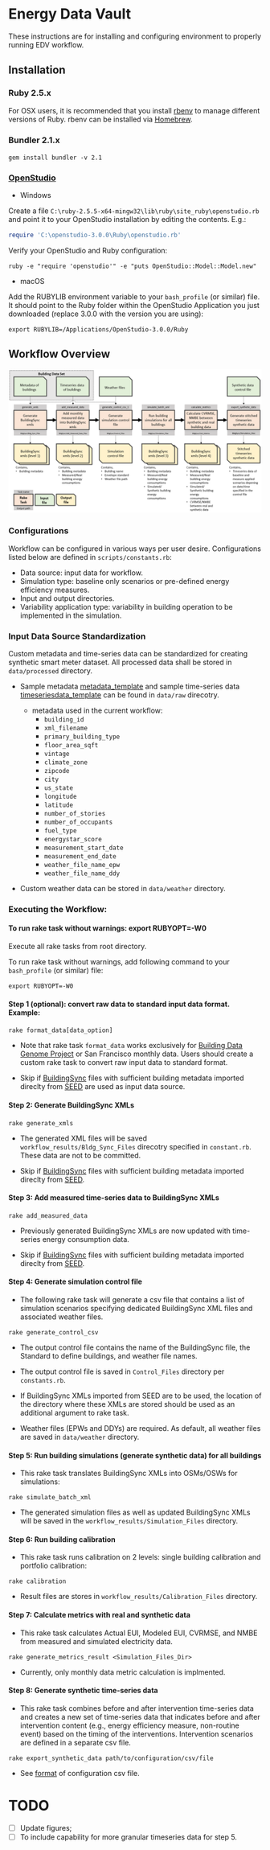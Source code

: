
# Energy Data Vault

These instructions are for installing and configuring environment to properly running EDV workflow.

## Installation

### Ruby 2.5.x

For OSX users, it is recommended that you install [rbenv](https://github.com/rbenv/rbenv) to manage different versions of Ruby. rbenv can be installed via [Homebrew](https://brew.sh/).

### Bundler 2.1.x

```
gem install bundler -v 2.1
```

### [OpenStudio](https://www.openstudio.net/downloads)

- Windows

Create a file ```C:\ruby-2.5.5-x64-mingw32\lib\ruby\site_ruby\openstudio.rb``` and point it to your OpenStudio installation by editing the contents.  E.g.:

```ruby
require 'C:\openstudio-3.0.0\Ruby\openstudio.rb'
```

Verify your OpenStudio and Ruby configuration:
```
ruby -e "require 'openstudio'" -e "puts OpenStudio::Model::Model.new"
```

- macOS

Add the RUBYLIB environment variable to your `bash_profile` (or similar) file. It should point to the Ruby folder within
the OpenStudio Application you just downloaded (replace 3.0.0 with the version you are using):
```
export RUBYLIB=/Applications/OpenStudio-3.0.0/Ruby
```


## Workflow Overview

![alt text](ScriptOverview.PNG)

### Configurations

Workflow can be configured in various ways per user desire. Configurations listed below are defined in ```scripts/constants.rb```:

- Data source: input data for workflow.
- Simulation type: baseline only scenarios or pre-defined energy efficiency measures.
- Input and output directories.
- Variability application type: variability in building operation to be implemented in the simulation.

### Input Data Source Standardization

Custom metadata and time-series data can be standardized for creating synthetic smart meter dataset. All processed data shall be stored in ```data/processed``` directory.

- Sample metadata [metadata_template](https://github.com/NREL/edv-experiment-1/blob/develop/data/raw/metadata_template.csv) and sample time-series data [timeseriesdata_template](https://github.com/NREL/edv-experiment-1/blob/develop/data/raw/timeseriesdata_template.csv) can be found in ```data/raw``` direcotry.

  - metadata used in the current workflow:
    - ```building_id```
    - ```xml_filename```
    - ```primary_building_type```
    - ```floor_area_sqft```
    - ```vintage```
    - ```climate_zone```
    - ```zipcode```
    - ```city```
    - ```us_state```
    - ```longitude```
    - ```latitude```
    - ```number_of_stories```
    - ```number_of_occupants```
    - ```fuel_type```
    - ```energystar_score```
    - ```measurement_start_date```
    - ```measurement_end_date```
    - ```weather_file_name_epw```
    - ```weather_file_name_ddy```

- Custom weather data can be stored in ```data/weather``` directory.



### Executing the Workflow:
#### To run rake task without warnings: export RUBYOPT=-W0 ####

Execute all rake tasks from root directory.

To run rake task without warnings, add following command to your ```bash_profile``` (or similar) file:
```
export RUBYOPT=-W0
```

#### Step 1 (optional): convert raw data to standard input data format. Example:

```
rake format_data[data_option]
```

- Note that rake task ```format_data``` works exclusively for [Building Data Genome Project](https://github.com/buds-lab/building-data-genome-project-2) or San Francisco monthly data. Users should create a custom rake task to convert raw input data to standard format.

- Skip if [BuildingSync](https://buildingsync.net/) files with sufficient building metadata imported direclty from [SEED](https://bricr.seed-platform.org/) are used as input data source.


#### Step 2: Generate BuildingSync XMLs

```
rake generate_xmls
```

- The generated XML files will be saved ```workflow_results/Bldg_Sync_Files``` direcotry specified in ```constant.rb```. These data are not to be committed.

- Skip if [BuildingSync](https://buildingsync.net/) files with sufficient building metadata imported direclty from [SEED](https://bricr.seed-platform.org/).



#### Step 3: Add measured time-series data to BuildingSync XMLs

```
rake add_measured_data
```

- Previously generated BuildingSync XMLs are now updated with time-series energy consumption data.

- Skip if [BuildingSync](https://buildingsync.net/) files with sufficient building metadata imported direclty from [SEED](https://bricr.seed-platform.org/).



#### Step 4: Generate simulation control file

- The following rake task will generate a csv file that contains a list of simulation scenarios specifying dedicated BuildingSync XML files and associated weather files. 
```
rake generate_control_csv
```

- The output control file contains the name of the BuildingSync file, the Standard to define buildings, and weather file names.

- The output control file is saved in ```Control_Files``` directory per ```constants.rb```.

- If BuildingSync XMLs imported from SEED are to be used, the location of the directory where these XMLs are stored should be used as an additional argument to rake task.

- Weather files (EPWs and DDYs) are required. As default, all weather files are saved in ```data/weather``` directory.



#### Step 5: Run building simulations (generate synthetic data) for all buildings

- This rake task translates BuildingSync XMLs into OSMs/OSWs for simulations:
```
rake simulate_batch_xml
```

- The generated simulation files as well as updated BuildingSync XMLs will be saved in the ```workflow_results/Simulation_Files``` directory.


#### Step 6: Run building calibration

- This rake task runs calibration on 2 levels: single building calibration and portfolio calibration:
```
rake calibration
```

- Result files are stores in ```workflow_results/Calibration_Files``` directory.


#### Step 7: Calculate metrics with real and synthetic data

- This rake task calculates Actual EUI, Modeled EUI, CVRMSE, and NMBE from measured and simulated electricity data.
```
rake generate_metrics_result <Simulation_Files_Dir>
```

- Currently, only monthly data metric calculation is implmented.


#### Step 8: Generate synthetic time-series data

- This rake task combines before and after intervention time-series data and creates a new set of time-series data that indicates before and after intervention content (e.g., energy efficiency measure, non-routine event) based on the timing of the interventions. Intervention scenarios are defined in a separate csv file. 
```
rake export_synthetic_data path/to/configuration/csv/file
```

- See [format](https://github.com/NREL/edv-experiment-1/blob/develop/spec/files/generation_script.csv) of configuration csv file.


# TODO

- [ ] Update figures;
- [ ] To include capability for more granular timeseries data for step 5.
